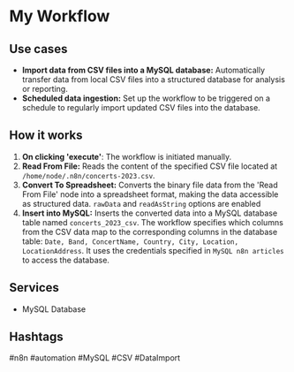 # My Workflow

## Use cases

*   **Import data from CSV files into a MySQL database:**  Automatically transfer data from local CSV files into a structured database for analysis or reporting.
*   **Scheduled data ingestion:**  Set up the workflow to be triggered on a schedule to regularly import updated CSV files into the database.

## How it works

1.  **On clicking 'execute'**: The workflow is initiated manually.
2.  **Read From File:** Reads the content of the specified CSV file located at `/home/node/.n8n/concerts-2023.csv`.
3.  **Convert To Spreadsheet:** Converts the binary file data from the 'Read From File' node into a spreadsheet format, making the data accessible as structured data. `rawData` and `readAsString` options are enabled
4.  **Insert into MySQL:** Inserts the converted data into a MySQL database table named `concerts_2023_csv`. The workflow specifies which columns from the CSV data map to the corresponding columns in the database table: `Date, Band, ConcertName, Country, City, Location, LocationAddress`. It uses the credentials specified in `MySQL n8n articles` to access the database.

## Services

*   MySQL Database

## Hashtags

#n8n #automation #MySQL #CSV #DataImport
